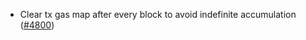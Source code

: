 - Clear tx gas map after every block to avoid indefinite accumulation
  ([\#4800](https://github.com/anoma/namada/pull/4800))